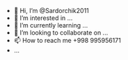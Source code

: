 - 👋 Hi, I’m @Sardorchik2011
- 👀 I’m interested in ...
- 🌱 I’m currently learning ...
- 💞️ I’m looking to collaborate on ...
- 📫 How to reach me +998 995956171
- ...

<!---
Sardorchik2011/Sardorchik2011 is a ✨ special ✨ repository because its `README.md` (this file) appears on your GitHub profile.
You can click the Preview link to take a look at your changes.
--->
